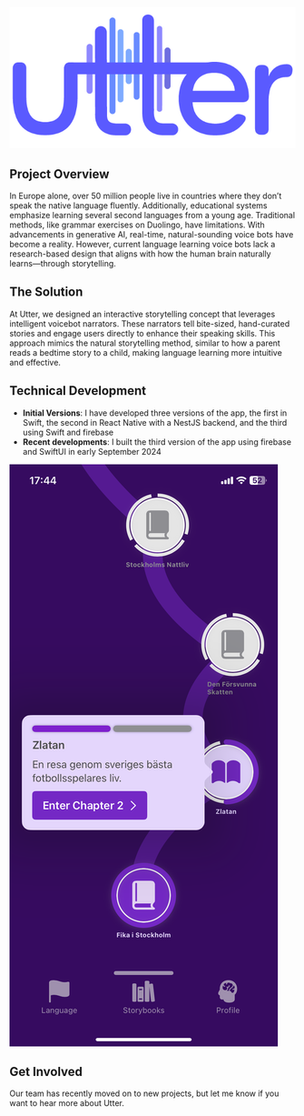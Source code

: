 ![Utter Logo](/assets/utter-logo.png)

## Project Overview

In Europe alone, over 50 million people live in countries where they don’t speak the native language fluently. Additionally, educational systems emphasize learning several second languages from a young age. Traditional methods, like grammar exercises on Duolingo, have limitations. With advancements in generative AI, real-time, natural-sounding voice bots have become a reality. However, current language learning voice bots lack a research-based design that aligns with how the human brain naturally learns—through storytelling.

## The Solution

At Utter, we designed an interactive storytelling concept that leverages intelligent voicebot narrators. These narrators tell bite-sized, hand-curated stories and engage users directly to enhance their speaking skills. This approach mimics the natural storytelling method, similar to how a parent reads a bedtime story to a child, making language learning more intuitive and effective.

## Technical Development

-   **Initial Versions**: I have developed three versions of the app, the first in Swift, the second in React Native with a NestJS backend, and the third using Swift and firebase
-   **Recent developments**: I built the third version of the app using firebase and SwiftUI in early September 2024

![Utter Screenshot](/assets/utter-screenshot.png)

## Get Involved

Our team has recently moved on to new projects, but let me know if you want to hear more about Utter.

